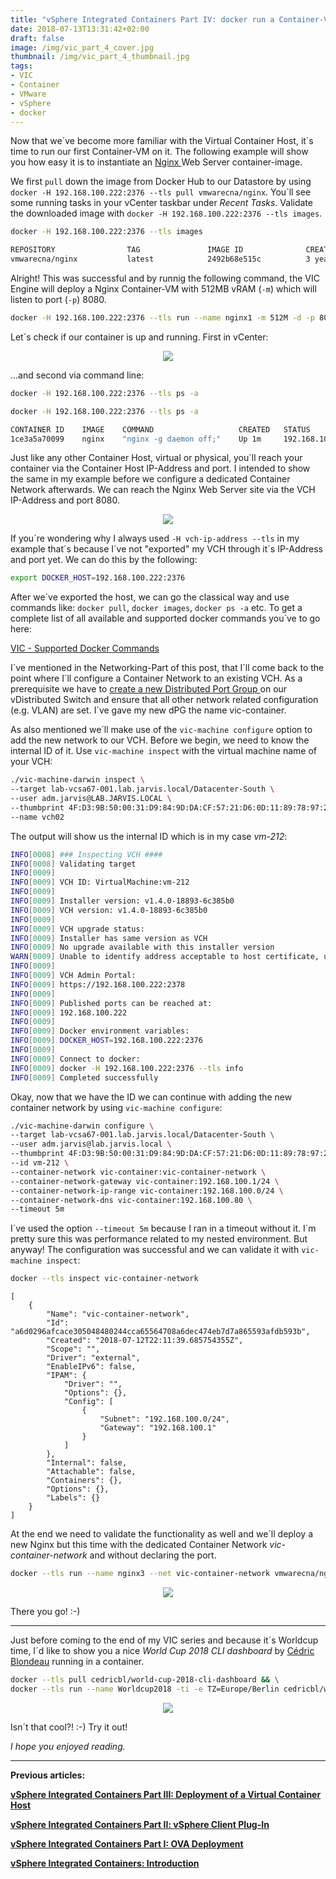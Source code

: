 ```yaml
---
title: "vSphere Integrated Containers Part IV: docker run a Container-VM"
date: 2018-07-13T13:31:42+02:00
draft: false
image: /img/vic_part_4_cover.jpg
thumbnail: /img/vic_part_4_thumbnail.jpg
tags:
- VIC
- Container
- VMware
- vSphere
- docker
---
```


Now that we´ve become more familiar with the Virtual Container Host, it´s time to run our first Container-VM on it. The following example will show you how easy it is to instantiate an <a href="https://hub.docker.com/r/vmwarecna/nginx/" target="_blank">Nginx </a> Web Server container-image. 

We first `pull` down the image from Docker Hub to our Datastore by using `docker -H 192.168.100.222:2376 --tls pull vmwarecna/nginx`.
You´ll see some running tasks in your vCenter taskbar under *Recent Tasks*. Validate the downloaded image with `docker -H 192.168.100.222:2376 --tls images`.

```bash
docker -H 192.168.100.222:2376 --tls images

REPOSITORY                TAG               IMAGE ID              CREATED                SIZE
vmwarecna/nginx           latest            2492b68e515c          3 years ago            93.5MB
```

Alright! This was successful and by runnig the following command, the VIC Engine will deploy a Nginx Container-VM with 512MB vRAM (`-m`) which will listen to port (`-p`) 8080.

```bash
docker -H 192.168.100.222:2376 --tls run --name nginx1 -m 512M -d -p 8080:80 vmwarecna/nginx
```

Let´s check if our container is up and running. First in vCenter:

<center><a href="/img/posts/vic_getting_started/CapturFiles-20180831_125134.jpg"><img src="/img/posts/vic_getting_started/CapturFiles-20180831_125134.jpg"></img></a></center>

...and second via command line:

```bash
docker -H 192.168.100.222:2376 --tls ps -a
```

```bash
docker -H 192.168.100.222:2376 --tls ps -a

CONTAINER ID    IMAGE    COMMAND                   CREATED   STATUS          PORTS        NAMES
1ce3a5a70099    nginx    "nginx -g daemon off;"    Up 1m     192.168.100.2:8080->80/tcp   nginx1
```

Just like any other Container Host, virtual or physical, you´ll reach your container via the Container Host IP-Address and port. I intended to show the same in my example before we configure a dedicated Container Network afterwards. We can reach the Nginx Web Server site via the VCH IP-Address and port 8080.

<center><a href="/img/posts/vic_getting_started/CapturFiles-20180617_112351.jpg"><img src="/img/posts/vic_getting_started/CapturFiles-20180617_112351.jpg"></img></a></center>


If you´re wondering why I always used `-H vch-ip-address --tls` in my example that´s because I´ve not "exported" my VCH through it´s IP-Address and port yet. We can do this by the following:

```bash
export DOCKER_HOST=192.168.100.222:2376
```

After we´ve exported the host, we can go the classical way and use commands like: `docker pull`, `docker images`, `docker ps -a` etc. To get a complete list of all available and supported docker commands you´ve to go here:

<a href="https://vmware.github.io/vic-product/assets/files/html/1.4/vic_app_dev/container_operations.html" target="_blank">VIC - Supported Docker Commands</a>

I´ve mentioned in the Networking-Part of this post, that I´ll come back to the point where I´ll configure a Container Network to an existing VCH. As a prerequisite we have to <a href="https://docs.vmware.com/en/VMware-vSphere/6.7/com.vmware.vsphere.networking.doc/GUID-809743E1-F366-4454-9BA5-9C3FD8C56D32.html" target="_blank">create a new Distributed Port Group </a> on our vDistributed Switch and ensure that all other network related configuration (e.g. VLAN) are set. I´ve gave my new dPG the name vic-container.

As also mentioned we´ll make use of the `vic-machine configure` option to add the new network to our VCH. Before we begin, we need to know the internal ID of it. Use `vic-machine inspect` with the virtual machine name of your VCH:

```bash
./vic-machine-darwin inspect \
--target lab-vcsa67-001.lab.jarvis.local/Datacenter-South \
--user adm.jarvis@LAB.JARVIS.LOCAL \
--thumbprint 4F:D3:9B:50:00:31:D9:84:9D:DA:CF:57:21:D6:0D:11:89:78:97:26 \
--name vch02
```

The output will show us the internal ID which is in my case *vm-212*:

```bash
INFO[0008] ### Inspecting VCH ####
INFO[0008] Validating target
INFO[0009]
INFO[0009] VCH ID: VirtualMachine:vm-212
INFO[0009]
INFO[0009] Installer version: v1.4.0-18893-6c385b0
INFO[0009] VCH version: v1.4.0-18893-6c385b0
INFO[0009]
INFO[0009] VCH upgrade status:
INFO[0009] Installer has same version as VCH
INFO[0009] No upgrade available with this installer version
WARN[0009] Unable to identify address acceptable to host certificate, using assigned client IP as host address.
INFO[0009]
INFO[0009] VCH Admin Portal:
INFO[0009] https://192.168.100.222:2378
INFO[0009]
INFO[0009] Published ports can be reached at:
INFO[0009] 192.168.100.222
INFO[0009]
INFO[0009] Docker environment variables:
INFO[0009] DOCKER_HOST=192.168.100.222:2376
INFO[0009]
INFO[0009] Connect to docker:
INFO[0009] docker -H 192.168.100.222:2376 --tls info
INFO[0009] Completed successfully
```

Okay, now that we have the ID we can continue with adding the new container network by using `vic-machine configure`:

```bash
./vic-machine-darwin configure \
--target lab-vcsa67-001.lab.jarvis.local/Datacenter-South \
--user adm.jarvis@lab.jarvis.local \
--thumbprint 4F:D3:9B:50:00:31:D9:84:9D:DA:CF:57:21:D6:0D:11:89:78:97:26 \
--id vm-212 \
--container-network vic-container:vic-container-network \
--container-network-gateway vic-container:192.168.100.1/24 \
--container-network-ip-range vic-container:192.168.100.0/24 \
--container-network-dns vic-container:192.168.100.80 \
--timeout 5m
```

I´ve used the option `--timeout 5m` because I ran in a timeout without it. I´m pretty sure this was performance related to my nested environment. But anyway! The configuration was successful and we can validate it with `vic-machine inspect`:

```bash
docker --tls inspect vic-container-network
```

```
[
    {
        "Name": "vic-container-network",
        "Id": "a6d0296afcace305048480244cca65564708a6dec474eb7d7a865593afdb593b",
        "Created": "2018-07-12T22:11:39.685754355Z",
        "Scope": "",
        "Driver": "external",
        "EnableIPv6": false,
        "IPAM": {
            "Driver": "",
            "Options": {},
            "Config": [
                {
                    "Subnet": "192.168.100.0/24",
                    "Gateway": "192.168.100.1"
                }
            ]
        },
        "Internal": false,
        "Attachable": false,
        "Containers": {},
        "Options": {},
        "Labels": {}
    }
]
```

At the end we need to validate the functionality as well and we´ll deploy a new Nginx but this time with the dedicated Container Network *vic-container-network* and without declaring the port.

```bash
docker --tls run --name nginx3 --net vic-container-network vmwarecna/nginx
```

<center><a href="/img/posts/vic_getting_started/CapturFiles-20180713_122610.jpg"><img src="/img/posts/vic_getting_started/CapturFiles-20180713_122610.jpg"></img></a></center>

There you go! :-)

---
Just before coming to the end of my VIC series and because it´s Worldcup time, I´d like to show you a nice *World Cup 2018 CLI dashboard* by <a href="https://github.com/cedricblondeau" target="_blank"> Cédric Blondeau</a> running in a container.

```bash
docker --tls pull cedricbl/world-cup-2018-cli-dashboard && \
docker --tls run --name Worldcup2018 -ti -e TZ=Europe/Berlin cedricbl/world-cup-2018-cli-dashboard
```

<center><a href="/img/posts/vic_getting_started/CapturFiles-20180713_113206.jpg"><img src="/img/posts/vic_getting_started/CapturFiles-20180713_113206.jpg"></img></a></center>

Isn´t that cool?! :-) Try it out!

*I hope you enjoyed reading.*

---
**Previous articles:**

<a href="/post/vmware-vsphere-integrated-containers-part-3-deployment-of-a-virtual-container-host/">**vSphere Integrated Containers Part III: Deployment of a Virtual Container Host**</a>

<a href="/post/vmware-vsphere-integrated-containers-part-2-vsphere-client-plugin/">**vSphere Integrated Containers Part II: vSphere Client Plug-In**</a>

<a href="/post/vmware-vsphere-integrated-containers-part-1-ova-deployment/">**vSphere Integrated Containers Part I: OVA Deployment**</a>

<a href="/post/vmware-vsphere-integrated-containers-introduction/">**vSphere Integrated Containers: Introduction**</a>